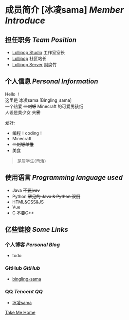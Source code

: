 # 成员简介 [冰凌sama] *Member Introduce*

## 担任职务 *Team Position*

- [Lollipop Studio](/) 工作室室长
- [Lollipop]() 社区站长
- [Lollipop Server]() 副腐竹

## 个人信息 *Personal Information*

Hello ！   
这里是 冰凌sama [Bingling_sama]    
一个热爱 ~~二刺螈~~ Minecraft 的可爱男孩纸   
人设是美少女 ~~大雾~~   

爱好:
- 编程！coding！
- Minecraft
- ~~二刺螈单推~~
- 美食

> 是屑学生(苟活)

## 使用语言 *Programming language used*

- Java ~~不要jvav~~
- Python ~~罕见的 Java & Python 双厨~~
- HTML&CSS&JS
- Vue
- C ~~不要C++~~

## 亿些链接 *Some Links*

### 个人博客 *Personal Blog*

- todo

### GitHub *GitHub*

- [bingling-sama](https://github.com/bingling-sama/)

### QQ *Tencent QQ*

- [冰凌sama](http://wpa.qq.com/msgrd?v=3&uin=2082152212&site=qq&menu=yes)

[Take Me Home](/)